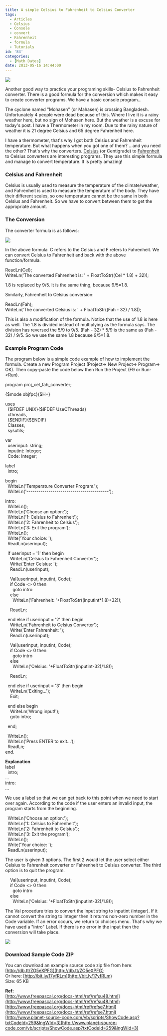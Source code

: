 ```yaml
---
title: A simple Celsius to Fahrenheit to Celsius Converter
tags:
  - Articles
  - Celsius
  - Console
  - convert
  - Fahrenheit
  - formula
  - Tutorials
id: '84'
categories:
  - [Math Dates]
date: 2013-05-16 14:44:00
---
```


![](a-simple-celsius-to-fahrenheit-to/thermometer-thumb.gif)

Another good way to practice your programing skills- Celsius to Fahrenheit converter. There is a good formula for the conversion which makes it easy to create converter programs. We have a basic console program...
<!-- more -->
  
  
The cyclone named "Mohasen" (or Mahasen) is crossing Bangladesh. Unfortunately 4 people were dead because of this. Where I live it is a rainy weather here, but no sign of Mohasen here. But the weather is a excuse for today's post. I have a Thermometer in my room. Due to the rainy nature of weather it is 21 degree Celsius and 65 degree Fahrenheit here.  
  
I have a thermometer, that's why I got both Celsius and Fahrenheit temperature. But what happens when you got one of them? ...and you need the other? That's why the converters. [Celsius](http://en.wikipedia.org/wiki/Celsius) (or Centigrade) to [Fahrenheit](http://en.wikipedia.org/wiki/Fahrenheit) to Celsius converters are interesting programs. They use this simple formula and manage to convert temperature. It is pretty amazing!  
  
  

### Celsius and Fahrenheit

Celsius is usually used to measure the temperature of the climate/weather, and Fahrenheit is used to measure the temperature of the body. They have their different scales, so one temperature cannot be the same in both Celsius and Fahrenheit. So we have to convert between them to get the appropriate amount.  
  

### The Conversion

The converter formula is as follows:  
  

![](a-simple-celsius-to-fahrenheit-to/cel-fah-convert-formula.gif)

  
In the above formula  C refers to the Celsius and F refers to Fahrenheit. We can convert Celsius to Fahrenheit and back with the above function/formula.  
  
ReadLn(Cel);  
WriteLn('The converted Fahrenheit is: ' + FloatToStr((Cel \* 1.8) + 32));  
  
1.8 is replaced by 9/5. It is the same thing, because 9/5=1.8.  
  
Similarly, Fahrenheit to Celsius conversion:  
  
ReadLn(Fah);  
WriteLn('The converted Celsius is: ' + FloatToStr((Fah - 32) / 1.8));  
  
This is also a modification of the formula. Notice that the use of 1.8 is here as well. The 1.8 is divided instead of multiplying as the formula says. The division has reversed the 5/9 to 9/5. (Fah - 32) \* 5/9 is the same as (Fah - 32) / 9/5. So we use the same 1.8 because 9/5=1.8.  
  

### Example Program Code 

The program below is a simple code example of how to implement the formula. Create a new Program Project (Project-> New Project-> Program-> OK). Then copy-paste the code below then Run the Project (F9 or Run->Run).  
  

program proj\_cel\_fah\_converter;  
  
{$mode objfpc}{$H+}  
  
uses  
  {$IFDEF UNIX}{$IFDEF UseCThreads}  
  cthreads,  
  {$ENDIF}{$ENDIF}  
  Classes,  
  sysutils;  
  
var  
  userinput: string;  
  inputint: Integer;  
  Code: Integer;  
  
label  
  intro;  
  
begin  
  WriteLn('Temperature Converter Program.');  
  WriteLn('-----------------------------------------');  
  
intro:  
  WriteLn();  
  WriteLn('Choose an option:');  
  WriteLn('1: Celsius to Fahrenheit');  
  WriteLn('2: Fahrenheit to Celsius');  
  WriteLn('3: Exit the program');  
  WriteLn();  
  Write('Your choice: ');  
  ReadLn(userinput);  
  
  if userinput = '1' then begin  
    WriteLn('Celsius to Fahrenheit Converter');  
    Write('Enter Celsius: ');  
    ReadLn(userinput);  
  
    Val(userinput, inputint, Code);  
    if Code <> 0 then  
      goto intro  
    else  
      WriteLn('Fahrenheit: '+FloatToStr((inputint\*1.8)+32));  
  
    ReadLn;  
  
  end else if userinput = '2' then begin  
    WriteLn('Fahrenheit to Celsius Converter');  
    Write('Enter Fahrenheit: ');  
    ReadLn(userinput);  
  
    Val(userinput, inputint, Code);  
    if Code <> 0 then  
      goto intro  
    else  
      WriteLn('Celsius: '+FloatToStr((inputint-32)/1.8));  
  
    ReadLn;  
  
  end else if userinput = '3' then begin  
    WriteLn('Exiting...');  
    Exit;  
  
  end else begin  
    WriteLn('Wrong input!');  
    goto intro;  
  
  end;  
  
  WriteLn();  
  WriteLn('Press ENTER to exit...');  
  ReadLn;  
end.

  
**Explanation**  
label  
  intro;  
...  
intro:  
...  
  
We use a label so that we can get back to this point when we need to start over again. According to the code if the user enters an invalid input, the program starts from the beginning.  
  
  WriteLn('Choose an option:');  
  WriteLn('1: Celsius to Fahrenheit');  
  WriteLn('2: Fahrenheit to Celsius');  
  WriteLn('3: Exit the program');  
  WriteLn();  
  Write('Your choice: ');  
  ReadLn(userinput);  
  
The user is given 3 options. The first 2 would let the user select either Celsius to Fahrenheit converter or Fahrenheit to Celsius converter. The third option is to quit the program.  
  
    Val(userinput, inputint, Code);  
    if Code <> 0 then  
      goto intro  
    else  
      WriteLn('Celsius: '+FloatToStr((inputint-32)/1.8));  
  
The Val procedure tries to convert the input string to inputint (integer). If it cannot convert the string to Integer then it returns non-zero number in the Code variable. If an error occurs, we return to choices menu. That's why we have used a "intro" Label. If there is no error in the input then the conversion will take place.  
  

![](a-simple-celsius-to-fahrenheit-to/console-program-cel-fah.gif)

  

### Download Sample Code ZIP

You can download an example source code zip file from here: [http://db.tt/ZO5eXPFG](http://db.tt/ZO5eXPFG)  
Or here: [http://bit.ly/17yfRLm](http://bit.ly/17yfRLm)  
Size: 65 KB  
  
**Ref:**  
[http://www.freepascal.org/docs-html/ref/refsu48.html](http://www.freepascal.org/docs-html/ref/refsu48.html)  
[http://www.freepascal.org/docs-html/ref/refse7.html](http://www.freepascal.org/docs-html/ref/refse7.html)  
[http://www.planet-source-code.com/vb/scripts/ShowCode.asp?txtCodeId=259&lngWId=3](http://www.planet-source-code.com/vb/scripts/ShowCode.asp?txtCodeId=259&lngWId=3)